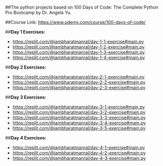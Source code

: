 ##The python projects based on 100 Days of Code: The Complete Python Pro Bootcamp by Dr. Angela Yu.

##Course Link: https://www.udemy.com/course/100-days-of-code/

##**Day 1 Exercises:**
* https://replit.com/@iambharatmanral/day-1-1-exercise#main.py 
* https://replit.com/@iambharatmanral/day-1-2-exercise#main.py 
* https://replit.com/@iambharatmanral/day-1-3-exercise#main.py
* https://replit.com/@iambharatmanral/day-1-4-exercise#main.py

##**Day 2 Exercises:**
* https://replit.com/@iambharatmanral/day-2-1-exercise#main.py
* https://replit.com/@iambharatmanral/day-2-2-exercise#main.py
* https://replit.com/@iambharatmanral/day-2-3-exercise#main.py

##**Day 3 Exercises:**
* https://replit.com/@iambharatmanral/day-3-1-exercise#main.py
* https://replit.com/@iambharatmanral/day-3-2-exercise#main.py
* https://replit.com/@iambharatmanral/day-3-3-exercise#main.py
* https://replit.com/@iambharatmanral/day-3-4-exercise#main.py
* https://replit.com/@iambharatmanral/day-3-5-exercise#main.py

##**Day 4 Exercises:**
* https://replit.com/@iambharatmanral/day-4-1-exercise#main.py
* https://replit.com/@iambharatmanral/day-4-2-exercise#main.py
* https://replit.com/@iambharatmanral/day-4-3-exercise#main.py

